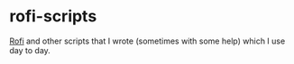 # rofi-scripts

[Rofi](https://github.com/davatorium/rofi) and other scripts that I wrote (sometimes with some help) which I use day to day.
